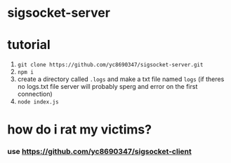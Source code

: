 # sigsocket-server
# tutorial
1. `git clone https://github.com/yc8690347/sigsocket-server.git`
2. `npm i`
3. create a directory called `.logs` and make a txt file named `logs` (if theres no logs.txt file server will probably sperg and error on the first connection)
4. `node index.js`
# how do i rat my victims?
### use https://github.com/yc8690347/sigsocket-client
